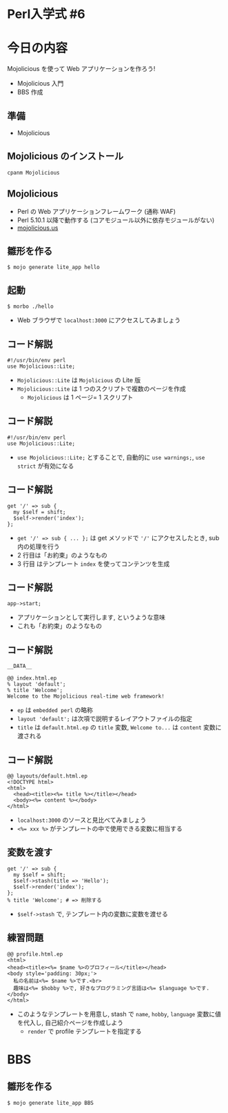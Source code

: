 # Perl入学式 #6

# 今日の内容
Mojolicious を使って Web アプリケーションを作ろう!

- Mojolicious 入門
- BBS 作成

## 準備
- Mojolicious

## Mojolicious のインストール

    cpanm Mojolicious

## Mojolicious
- Perl の Web アプリケーションフレームワーク (通称 WAF)
- Perl 5.10.1 以降で動作する (コアモジュール以外に依存モジュールがない)
- [mojolicious.us](http://mojolicio.us/)

## 雛形を作る

    $ mojo generate lite_app hello

## 起動

    $ morbo ./hello

- Web ブラウザで `localhost:3000` にアクセスしてみましょう

## コード解説

    #!/usr/bin/env perl
    use Mojolicious::Lite;

- `Mojolicious::Lite` は `Mojolicious` の Lite 版
- `Mojolicious::Lite` は 1 つのスクリプトで複数のページを作成
  - `Mojolicious` は 1 ページ= 1 スクリプト

## コード解説

    #!/usr/bin/env perl
    use Mojolicious::Lite;

- `use Mojolicious::Lite;` とすることで, 自動的に `use warnings;`, `use strict` が有効になる

## コード解説
    get '/' => sub {
      my $self = shift;
      $self->render('index');
    };

- `get '/' => sub { ... };` は get メソッドで `'/'` にアクセスしたとき, sub 内の処理を行う
- 2 行目は「お約束」のようなもの
- 3 行目 はテンプレート `index` を使ってコンテンツを生成

## コード解説
    app->start;

- アプリケーションとして実行します, というような意味
- これも「お約束」のようなもの

## コード解説
    __DATA__

    @@ index.html.ep
    % layout 'default';
    % title 'Welcome';
    Welcome to the Mojolicious real-time web framework!

- `ep` は `embedded perl` の略称
- `layout 'default';` は次項で説明するレイアウトファイルの指定
- `title` は `default.html.ep` の `title` 変数, `Welcome to...` は `content` 変数に渡される

## コード解説
    @@ layouts/default.html.ep
    <!DOCTYPE html>
    <html>
      <head><title><%= title %></title></head>
      <body><%= content %></body>
    </html>

- `localhost:3000` のソースと見比べてみましょう
- `<%= xxx %>` がテンプレートの中で使用できる変数に相当する

## 変数を渡す
    get '/' => sub {
      my $self = shift;
      $self->stash(title => 'Hello');
      $self->render('index');
    };
    % title 'Welcome'; # => 削除する

- `$self->stash` で, テンプレート内の変数に変数を渡せる

## 練習問題
    @@ profile.html.ep
    <html>
    <head><title><%= $name %>のプロフィール</title></head>
    <body style='padding: 30px;'>
      私の名前は<%= $name %>です.<br>
      趣味は<%= $hobby %>で, 好きなプログラミング言語は<%= $language %>です.
    </body>
    </html>

- このようなテンプレートを用意し, stash で `name`, `hobby`, `language` 変数に値を代入し, 自己紹介ページを作成しよう
  - `render` で profile テンプレートを指定する

# BBS

## 雛形を作る
    $ mojo generate lite_app BBS
